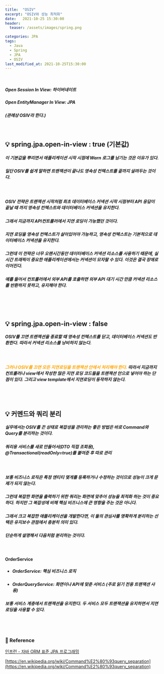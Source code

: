 ```yaml
---
title:  "OSIV"
excerpt: "OSIV와 성능 최적화"
date:   2021-10-25 15:30:00
header:
  teaser: /assets/images/spring.png

categories: JPA
tags:
  - Java
  - Spring
  - JPA
  - OSIV
last_modified_at: 2021-10-25T15:30:00
---
```


<br/>

##### Open Session In View: 하이버네이트

##### Open EntityManager In View: JPA

##### (관례상 OSIV라 한다.)

<br/>

## 💡 spring.jpa.open-in-view : true (기본값)

##### 이 기본값을 뿌리면서 애플리케이션 시작 시점에 Warn 로그를 남기는 것은 이유가 있다.

##### 일단 OSIV를 쉽게 말하면 트랜잭션이 끝나도 영속성 컨텍스트를 끝까지 살려두는 것이다.

<br/>

##### OSIV 전략은 트랜잭션 시작처럼 최초 데이터베이스 커넥션 시작 시점부터 API 응답이 끝날 때 까지 영속성 컨텍스트와 데이터베이스 커넥션을 유지한다.

##### 그래서 지금까지 API컨트롤러에서 지연 로딩이 가능했던 것이다.

##### 지연 로딩을 영속성 컨텍스트가 살아있어야 가능하고, 영속성 컨텍스트는 기본적으로 데이터베이스 커넥션을 유지한다. 

##### 그런데 이 전략은 너무 오랜시간동안 데이터베이스 커넥션 리소스를 사용하기 때문에, 실시간 트래픽이 중요한 애플리케이션에서는 커넥션이 모자랄 수 있다. 이것은 결국 장애로 이어진다.

##### 예를 들어서 컨트롤러에서 외부 API를 호출하면 외부 API 대기 시간 만큼 커넥션 리소스를 반환하지 못하고, 유지해야 한다.

<br/>

<br/>

<br/>

## 💡 spring.jpa.open-in-view : false

##### OSIV를 끄면 트랜잭션을 종료할 때 영속성 컨텍스트를 닫고, 데이터베이스 커넥션도 반환한다. 따라서 커넥션 리소스를 낭비하지 않는다.

<br/>

##### <span style="color:orange">그러나 OSIV를 끄면 모든 지연로딩을 트랜잭션 안에서 처리해야 한다. </span> 따라서 지금까지 컨트롤러나 view에서 작성한 많은 지연 로딩 코드들을 트랜잭션 안으로 넣어야 하는 단점이 있다. 그리고 view template에서 지연로딩이 동작하지 않는다.

<br/>

<br/>

## 💡 커멘드와 쿼리 분리

##### 실무에서는 OSIV를 끈 상태로 복잡성을 관리하는 좋은 방법은 바로 Command와 Query를 분리하는 것이다.

##### 쿼리용 서비스를 새로 만들어서(DTO 직접 조회용), @Transactional(readOnly=true)를 붙여준 후 따로 관리

<br/>

##### 보통 비즈니스 로직은 특정 엔티티 몇게를 등록하거나 수정하는 것이므로 성능이 크게 문제가 되지 않는다.

##### 그런데 복잡한 화면을 출력하기 위한 쿼리는 화면에 맞추어 성능을 최적화 하는 것이 중요하다. 하지만 그 복잡성에 비해 핵심 비즈니스에 큰 영향을 주는 것은 아니다.

##### 그래서 크고 복잡한 애플리케이션을 개발한다면, 이 둘의 관심사를 명확하게 분리하는 선택은 유지보수 관점에서 충분히 의미 있다.

##### 단순하게 설명해서 다음처럼 분리하는 것이다.

<br/>

#### OrderService

- ##### OrderService: 핵심 비즈니스 로직

- ##### OrderQueryService: 화면이나 API에 맞춘 서비스 (주로 읽기 전용 트랜잭션 사용)

##### 보통 서비스 계층에서 트랜잭션을 유지한다. 두 서비스 모두 트랜잭션을 유지하면서 지연 로딩을 사용할 수 있다.

<br/>

<br/>

### 📔 Reference

[인프런 - 자바 ORM 표준 JPA 프로그래밍](https://www.inflearn.com/course/ORM-JPA-Basic/dashboard)

[https://en.wikipedia.org/wiki/Command%E2%80%93query_separation](https://en.wikipedia.org/wiki/Command%E2%80%93query_separation)

